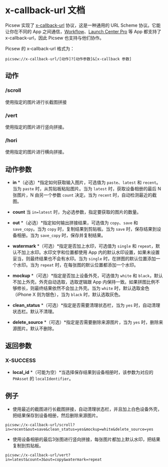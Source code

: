 # x-callback-url 文档

Picsew 实现了 [x-callback-url](http://x-callback-url.com/) 协议，这是一种通用的 URL Scheme 协议。它能让你在不同的 App 之间通信，[Workflow](https://workflow.is/)、[Launch Center Pro](https://contrast.co/launch-center-pro/) 等 App 都支持了 x-callback-url，因此 Picsew 也支持与他们协作。

Picsew 的 x-callback-url 格式为：

```
picsew://x-callback-url/[动作]?[动作参数]&[x-callback 参数]
```

## 动作

### /scroll

使用指定的图片进行长截图拼接

### /vert

使用指定的图片进行竖向拼接。

### /hori

使用指定的图片进行横向拼接。

## 动作参数

- **in** *（必选）*指定如何获取输入图片，可选值为 `paste`、`latest` 和 `recent`。当为 `paste` 时，从剪贴板粘贴图片。当为 `latest` 时，获取设备相册的最后 N 张图片，N 由另一个参数 `count` 决定。当为 `recent` 时，自动检测最近的截图。

- **count** 当 `in=latest` 时，为必选参数，指定要获取的图片的数量。
    
- **out** *（必选）*指定如何输出拼接结果，可选值为 `copy`、`save` 和 `save_copy`。当为 `copy` 时，复制结果到剪贴板。当为 `save` 时，保存结果到设备相册。当为 `save_copy` 时，保存并复制结果。

- **watermark** *（可选）*指定是否加上水印，可选值为 `single` 和 `repeat`，默认不加上水印。水印文字和位置都使用 App 内的默认水印设置，如果未设置妥当，则最终结果也不会有水印。当为 `single` 时，在拼图的默认位置添加一个水印。当为 `repeat` 时，在每张图的默认位置都添加一个水印。

- **mockup** *（可选）*指定是否加上设备外壳，可选值为 `white` 和 `black`，默认不加上外壳。外壳自动选取，选取逻辑跟 App 内保持一致。如果拼图比例不够修长，则最终结果依然不会加上外壳。当为 `white` 时，默认选取金色（iPhone X 则为银色），当为 `black` 时，默认选取灰色。

- **clean_status** *（可选）*指定是否需要清理状态栏，当为 `yes` 时，自动清理状态栏。默认不清理。

- **delete_source** *（可选）*指定是否需要删除来源图片，当为 `yes` 时，删除来源图片。默认不删除。


## 返回参数

### X-SUCCESS

- **local_id** *（可能为空）*当选择保存结果到设备相册时，该参数为对应的 `PHAsset` 的 `localIdentifier`。


## 例子

- 使用最近的截图进行长截图拼接，自动清理状态栏，并且加上白色设备外壳，把结果保存到设备相册，然后删除来源图片。

```
picsew://x-callback-url/scroll?in=recent&out=save&clean_status=yes&mockup=white&delete_source=yes
```

- 使用设备相册的最后3张图进行竖向拼接，每张图片都加上默认水印，把结果复制到剪贴板。

```
picsew://x-callback-url/vert?in=latest&count=3&out=copy&watermark=repeat
```
